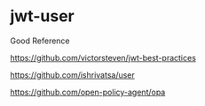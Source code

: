 # jwt-user

Good Reference

https://github.com/victorsteven/jwt-best-practices

https://github.com/ishrivatsa/user

https://github.com/open-policy-agent/opa
